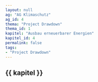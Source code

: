 ```yaml
---
layout: null
ag: "AG Klimaschutz"
ag_id: 4
thema: "Project Drawdown"
thema_id: 1
kapitel: "Ausbau erneuerbarer Energien"
kapitel_id: 4
permalink: false
tags:
- "Project Drawdown"
---
```


## {{ kapitel }}
